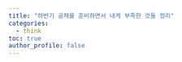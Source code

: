 ```yaml
---
title: "하반기 공채를 준비하면서 내게 부족한 것들 정리"
categories: 
  - think
toc: true
author_profile: false
---
```




